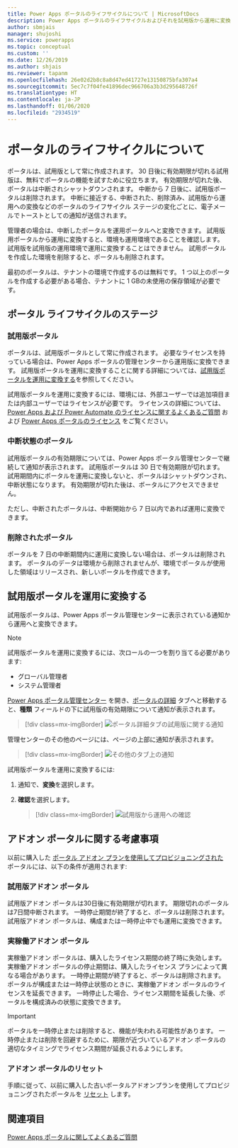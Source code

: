 ```yaml
---
title: Power Apps ポータルのライフサイクルについて | MicrosoftDocs
description: Power Apps ポータルのライフサイクルおよびそれを試用版から運用に変換することに関する情報。
author: sbmjais
manager: shujoshi
ms.service: powerapps
ms.topic: conceptual
ms.custom: ''
ms.date: 12/26/2019
ms.author: shjais
ms.reviewer: tapanm
ms.openlocfilehash: 26e02d2b8c8a8d47ed41727e13150875bfa307a4
ms.sourcegitcommit: 5ec7c7f04fe41896dec966706a3b3d295648726f
ms.translationtype: HT
ms.contentlocale: ja-JP
ms.lasthandoff: 01/06/2020
ms.locfileid: "2934519"
---
```

# <a name="about-portal-lifecycle"></a>ポータルのライフサイクルについて

ポータルは、試用版として常に作成されます。 30 日後に有効期限が切れる試用版は、無料でポータルの機能を試すために役立ちます。 有効期限が切れた後、ポータルは中断されシャットダウンされます。 中断から 7 日後に、試用版ポータルは削除されます。 中断に接近する、中断された、削除済み、試用版から運用への変換などのポータルのライフサイクル ステージの変化ごとに、電子メールでトーストとしての通知が送信されます。

管理者の場合は、中断したポータルを運用ポータルへと変換できます。 試用版用ポータルから運用に変換すると、環境も運用環境であることを確認します。 試用版を試用版の運用環境で運用に変換することはできません。 試用ポータルを作成した環境を削除すると、ポータルも削除されます。

最初のポータルは、テナントの環境で作成するのは無料です。 1 つ以上のポータルを作成する必要がある場合、テナントに 1 GBの未使用の保存領域が必要です。

## <a name="stages-in-portal-lifecycle"></a>ポータル ライフサイクルのステージ

### <a name="trial-portal"></a>試用版ポータル

ポータルは、試用版ポータルとして常に作成されます。 必要なライセンスを持っている場合は、Power Apps ポータルの管理センターから運用版に変換できます。 試用版ポータルを運用に変換することに関する詳細については、[試用版ポータルを運用に変換する](#convert-a-trial-portal-to-production)を参照してください。

試用版ポータルを運用に変換するには、環境には、外部ユーザーでは追加項目または内部ユーザーではライセンスが必要です。 ライセンスの詳細については、[Power Apps および Power Automate のライセンスに関するよくあるご質問](https://docs.microsoft.com/power-platform/admin/powerapps-flow-licensing-faq) および [Power Apps ポータルのライセンス](https://docs.microsoft.com/power-platform/admin/powerapps-flow-licensing-faq#can-you-share-more-details-regarding-the-new-power-apps-portals-licensing) をご覧ください。

### <a name="suspended-portal"></a>中断状態のポータル

試用版ポータルの有効期限については、Power Apps ポータル管理センターで継続して通知が表示されます。 試用版ポータルは 30 日で有効期限が切れます。 試用期間内にポータルを運用に変換しないと、ポータルはシャットダウンされ、中断状態になります。 有効期限が切れた後は、ポータルにアクセスできません。

ただし、中断されたポータルは、中断開始から 7 日以内であれば運用に変換できます。 

### <a name="deleted-portal"></a>削除されたポータル

ポータルを 7 日の中断期間内に運用に変換しない場合は、ポータルは削除されます。 ポータルのデータは環境から削除されませんが、環境でポータルが使用した領域はリリースされ、新しいポータルを作成できます。

## <a name="convert-a-trial-portal-to-production"></a>試用版ポータルを運用に変換する

試用版ポータルは、Power Apps ポータル管理センターに表示されている通知から運用へと変換できます。

> [!NOTE]
> 試用版ポータルを運用に変換するには、次ロールの一つを割り当てる必要があります:
> - グローバル管理者
> - システム管理者

[Power Apps ポータル管理センター](admin-overview.md) を開き、[ポータルの詳細](portal-details.md) タブへと移動すると、**種類** フィールドの下に試用版の有効期限について通知が表示されます。

> [!div class=mx-imgBorder]
> ![ポータル詳細タブの試用版に関する通知](../media/admin-center-convert-notif.png "ポータル詳細タブの試用版に関する通知")

管理センターのその他のページには、ページの上部に通知が表示されます。

> [!div class=mx-imgBorder]
> ![その他のタブ上の通知](../media/admin-center-convert-notif-all.png "その他のタブ上の通知")

試用版ポータルを運用に変換するには:

1.  通知で、**変換**を選択します。

2.  **確認**を選択します。

    > [!div class=mx-imgBorder]
    > ![試用版から運用への確認](../media/trial-to-prod-confirm.png "試用版から運用への確認")

## <a name="considerations-for-add-on-portals"></a>アドオン ポータルに関する考慮事項

以前に購入した [ポータル アドオン プランを使用してプロビジョニングされた](../provision-portal-add-on.md) ポータルには、以下の条件が適用されます:

### <a name="trial-add-on-portal"></a>試用版アドオン ポータル

試用版アドオン ポータルは30日後に有効期限が切れます。 期限切れのポータルは7日間中断されます。 一時停止期間が終了すると、ポータルは削除されます。 試用版アドオン ポータルは、構成または一時停止中でも運用に変換できます。

### <a name="production-add-on-portal"></a>実稼働アドオン ポータル

実稼働アドオン ポータルは、購入したライセンス期間の終了時に失効します。 実稼働アドオン ポータルの停止期間は、購入したライセンス プランによって異なる場合があります。 一時停止期間が終了すると、ポータルは削除されます。 ポータルが構成または一時停止状態のときに、実稼働アドオン ポータルのライセンスを延長できます。 一時停止した場合、ライセンス期間を延長した後、ポータルを構成済みの状態に変換できます。

> [!IMPORTANT]
> ポータルを一時停止または削除すると、機能が失われる可能性があります。 一時停止または削除を回避するために、期限が近づいているアドオン ポータルの適切なタイミングでライセンス期間が延長されるようにします。

### <a name="reset-add-on-portal"></a>アドオン ポータルのリセット

手順に従って、以前に購入した古いポータルアドオンプランを使用してプロビジョニングされたポータルを [リセット](reset-portal.md) します。

## <a name="see-also"></a>関連項目

[Power Apps ポータルに関してよくあるご質問](../faq.md)
